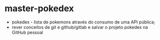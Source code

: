 # master-pokedex

 - pokedex - lista de pokemons através do consumo de uma API pública;
 - rever conceitos de git e github/gitlab e salvar o projeto pokedex na GitHub pessoal